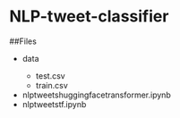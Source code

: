 # NLP-tweet-classifier

##Files
<ul>
  <li>data</li>
    <ul>
      <li>test.csv</li>
      <li>train.csv</li>
    </ul>
  <li>nlptweetshuggingfacetransformer.ipynb</li>
  <li>nlptweetstf.ipynb</li>
</ul>
